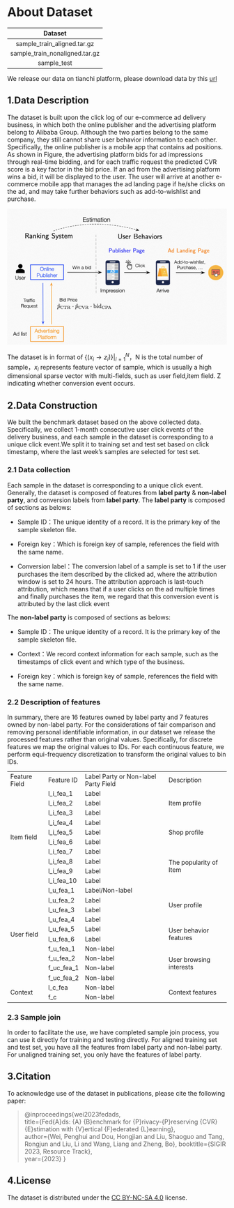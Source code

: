 # About Dataset
| Dataset|   
| :------: | 
| sample_train_aligned.tar.gz|
| sample_train_nonaligned.tar.gz | 
| sample_test |  

We release our data on tianchi platform, please download data by this [url](https://tianchi.aliyun.com/dataset/148347?spm=5176.12282013.0.0.1eed2f61qy5fB5)
## 1.Data Description
The dataset is built upon the click log of our e-commerce ad delivery business, in which both the online publisher and the advertising platform belong to Alibaba Group. Although the two parties belong to the same company, they still cannot share user behavior information to each other. Specifically, the online publisher is a mobile app that contains ad positions. As shown in Figure, the advertising platform bids for ad impressions through real-time bidding, and for each traffic request the predicted CVR score is a key factor in the bid price. If an ad from the advertising platform wins a bid, it will be displayed to the user. The user will arrive at another e-commerce mobile app that manages the ad landing page if he/she clicks on the ad, and may take further behaviors such as add-to-wishlist and purchase.

![picture](./pic.png)

The dataset is in format of $\{(x_{i} \rightarrow z_{i})\}|^{N}_{i=1}$，N is the total number of sample，$x_i$ represents feature vector of sample, which is usually a high dimensional sparse vector with multi-fields, such as user field,item field. Z indicating whether conversion event occurs.

## 2.Data Construction
We built the benchmark dataset based on the above collected data. Specifically, we collect 1-month consecutive user click events of the delivery business, and each sample in the dataset is corresponding to a unique click event.We split it to training set and test set based on click timestamp, where the last week’s samples are selected for test set.
### 2.1 Data collection
Each sample in the dataset is corresponding to a unique click event. Generally, the dataset is composed of features from **label party** & **non-label party**, and conversion labels from **label party**. The **label party** is composed of sections as belows:

- Sample ID：The unique identity of a record. It is the primary key of the sample skeleton file.

- Foreign key：Which is foreign key of sample, references the field with the same name.

- Conversion label：The conversion label of a sample is set to 1 if the user purchases the item described by the clicked ad, where the attribution window is set to 24 hours. The attribution approach is last-touch attribution, which means that if a user clicks on the ad multiple times and finally purchases the item, we regard that this conversion event is attributed by the last click event

The **non-label party** is composed of sections as belows:

- Sample ID：The unique identity of a record. It is the primary key of the sample skeleton file.

- Context：We record context information for each sample, such as the timestamps of click event and which type of the business.

- Foreign key：which is foreign key of sample, references the field with the same name.


### 2.2 Description of features
In summary, there are 16 features owned by label party and 7 features owned by non-label party. For the considerations of fair comparison and removing personal identifiable information, in our dataset we release the processed features rather than original values. Specifically, for discrete features we map the original values to IDs. For each continuous feature, we perform equi-frequency discretization to transform the original values to bin IDs.


<table>
	<tr>
		<td>Feature Field</td>
		<td>Feature ID</td>
		<td>Label Party or Non-label Party Field</td>
		<td>Description</td>
	</tr>
	<tr>
		<td rowspan="10">Item field</td>
		<td>l_i_fea_1</td>
		<td>Label</td>
		<td rowspan="3">Item profile</td>
	</tr>
	<tr>
		<td>l_i_fea_2</td>
		<td>Label</td>
	</tr>
	<tr>
		<td>l_i_fea_3</td>
		<td>Label</td>
	</tr>
	<tr>
		<td>l_i_fea_4</td>
		<td>Label</td>
		<td rowspan="3">Shop profile</td>
	</tr>
	<tr>
		<td>l_i_fea_5</td>
		<td>Label</td>
	</tr>
	<tr>
		<td>l_i_fea_6</td>
		<td>Label</td>
	</tr>
	<tr>
		<td>l_i_fea_7</td>
		<td>Label</td>
		<td rowspan="4">The popularity of Item</td>
	</tr>
	<tr>
		<td>l_i_fea_8</td>
		<td>Label</td>
	</tr>
	<tr>
		<td>l_i_fea_9</td>
		<td>Label</td>
	</tr>
	<tr>
		<td>l_i_fea_10</td>
		<td>Label</td>
	</tr>
	<tr>
		<td rowspan="10">User field</td>
		<td>l_u_fea_1</td>
		<td>Label/Non-label</td>
		<td rowspan="4">User profile</td>
	</tr>
	<tr>
		<td>l_u_fea_2</td>
		<td>Label</td>
	</tr>
	<tr>
		<td>l_u_fea_3</td>
		<td>Label</td>
	</tr>
	<tr>
		<td>l_u_fea_4</td>
		<td>Label</td>
	</tr>
	<tr>
		<td>l_u_fea_5</td>
		<td>Label</td>
		<td rowspan="2">User behavior features</td>
	</tr>
	<tr>
		<td>l_u_fea_6</td>
		<td>Label</td>
	</tr>
	<tr>
		<td>f_u_fea_1</td>
		<td>Non-label</td>
		<td rowspan="4">User browsing interests</td>
	</tr>
	<tr>
		<td>f_u_fea_2</td>
		<td>Non-label</td>
	</tr>
	<tr>
		<td>f_uc_fea_1</td>
		<td>Non-label</td>
	</tr>
	<tr>
		<td>f_uc_fea_2</td>
		<td>Non-label</td>
	</tr>
	<tr>
		<td rowspan="2">Context</td>
		<td>l_c_fea</td>
		<td>Non-label</td>
		<td rowspan="3">Context features</td>
	</tr>
	<tr>
		<td>f_c</td>
		<td>Non-label</td>
	</tr>

</table>



### 2.3 Sample join
In order to facilitate the use, we have completed sample join process, you can use it directly for training and testing directly. For aligned training set and test set, you have all the features from label party and non-label party. For unaligned training set, you only have the features of label party. 

## 3.Citation
To acknowledge use of the dataset in publications, please cite the following paper:

> @inproceedings{wei2023fedads,   
    title={Fed{A}ds: {A} {B}enchmark for {P}rivacy-{P}reserving {CVR} {E}stimation with {V}ertical {F}ederated {L}earning},   
    author={Wei, Penghui and Dou, Hongjian and Liu, Shaoguo and Tang, Rongjun and Liu, Li and Wang, Liang and Zheng, Bo},
    booktitle={SIGIR 2023, Resource Track},   
    year={2023} 
}

## 4.License
The dataset is distributed under the [CC BY-NC-SA 4.0](https://creativecommons.org/licenses/by-nc-sa/4.0/?spm=5176.12282016.0.0.313e492c7xmVCT) license.
